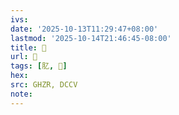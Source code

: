 ```yaml
---
ivs:
date: '2025-10-13T11:29:47+08:00'
lastmod: '2025-10-14T21:46:45-08:00'
title: 󰣁
url: 󰣁
tags: [肊, 𦘳]
hex: 
src: GHZR, DCCV
note:
---
```


